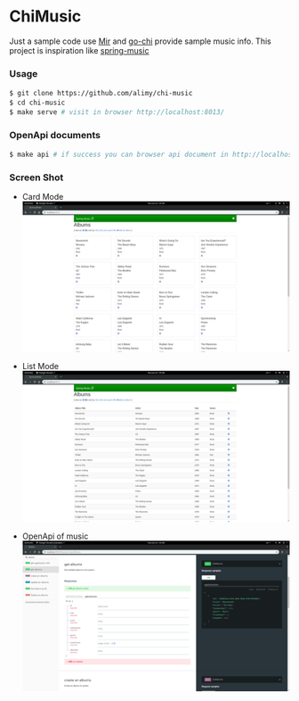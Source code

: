 # ChiMusic
Just a sample code use [Mir](https://github.com/alimy/mir) and [go-chi](http://github.com/go-chi/chi) provide sample music info.
This project is inspiration like [spring-music](https://github.com/cloudfoundry-samples/spring-music)

### Usage
```bash
$ git clone https://github.com/alimy/chi-music
$ cd chi-music
$ make serve # visit in browser http://localhost:8013/
```

### OpenApi documents
```bash
$ make api # if success you can browser api document in http://localhost:8080
```

### Screen Shot
* Card Mode
![screenshot_index_c](https://raw.githubusercontent.com/alimy/mir-music/master/docs/pictures/screenshot_index_c.png)

* List Mode
![screenshot_index_l](https://raw.githubusercontent.com/alimy/mir-music/master/docs/pictures/screenshot_index_l.png)

* OpenApi of music 
![screenshot_openapi](https://raw.githubusercontent.com/alimy/mir-music/master/docs/pictures/screenshot_openapi.png)